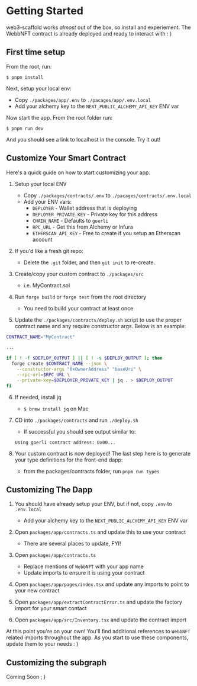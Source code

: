 # Getting Started

web3-scaffold works *almost* out of the box, so install and experiement. The WebbNFT contract is already deployed and ready to interact with : )

## First time setup

From the root, run:

```
$ pnpm install
```
Next, setup your local env:
- Copy `./packages/app/.env` to `./pacages/app/.env.local`
- Add your alchemy key to the `NEXT_PUBLIC_ALCHEMY_API_KEY` ENV var

Now start the app. From the root folder run:
```
$ pnpm run dev
```

And you should see a link to localhost in the console. Try it out!

## Customize Your Smart Contract

Here's a quick guide on how to start customizing your app.

1. Setup your local ENV
    - Copy `./packages/contracts/.env` to `./pacages/contracts/.env.local`
    - Add your ENV vars:
        - `DEPLOYER` - Wallet address that is deploying
        - `DEPLOYER_PRIVATE_KEY` - Private key for this address
        - `CHAIN_NAME` - Defaults to `goerli`
        - `RPC_URL` - Get this from Alchemy or Infura
        - `ETHERSCAN_API_KEY` - Free to create if you setup an Etherscan account

2. If you'd like a fresh git repo:
    - Delete the `.git` folder, and then `git init` to re-create.
3. Create/copy your custom contract to `./packages/src`
    - i.e. MyContract.sol
4. Run `forge build` or `forge test` from the root directory
    - You need to build your contract at least once
5. Update the `./packages/contracts/deploy.sh` script to use the proper contract name and any require constructor args. Below is an example:

```bash
CONTRACT_NAME="MyContract"

...

if [ ! -f $DEPLOY_OUTPUT ] || [ ! -s $DEPLOY_OUTPUT ]; then
  forge create $CONTRACT_NAME --json \
    --constructor-args "0xOwnerAddress" "baseUri" \
    --rpc-url=$RPC_URL \
    --private-key=$DEPLOYER_PRIVATE_KEY | jq . > $DEPLOY_OUTPUT
fi
```

6. If needed, install jq
    - `$ brew install jq` on Mac

7. CD into `./packages/contracts` and run `./deploy.sh`
    - If successful you should see output similar to:

    ```Using goerli contract address: 0x00...```

8. Your custom contract is now deployed! The last step here is to generate your type definitions for the front-end dapp:
    - from the packages/contracts folder, run `pnpm run types`

## Customizing The Dapp
1. You should have already setup your ENV, but if not, copy `.env` to `.env.local`
    - Add your alchemy key to the `NEXT_PUBLIC_ALCHEMY_API_KEY` ENV var

2. Open `packages/app/contracts.ts` and update this to use your contract
    - There are several places to update, FYI!

3. Open `packages/app/contracts.ts`
    - Replace mentions of `WebbNFT` with your app name
    - Update imports to ensure it is using your contract
4. Open `packages/app/pages/index.tsx` and update any imports to point to your new contract
5. Open `packages/app/extractContractError.ts` and update the factory import for your smart contact
6. Open `packages/app/src/Inventory.tsx` and update the contract import

At this point you're on your own! You'll find additional references to `WebbNFT` related imports throughout the app. As you start to use these components, update them to your needs : )

## Customizing the subgraph

Coming Soon ; )